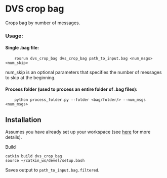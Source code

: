 # DVS crop bag

Crops bag by number of messages.

### Usage:
#### Single .bag file:

        rosrun dvs_crop_bag dvs_crop_bag path_to_input.bag <num_msgs> <num_skip>
        
num_skip is an optional parameters that specifies the number of messages to skip at the beginning.
        
#### Process folder (used to process an entire folder of .bag files):

        python process_folder.py --folder <bag/folder/> --num_msgs <num_msgs>
        
## Installation

Assumes you have already set up your workspace (see [here](https://github.com/cedric-scheerlinck/dvs_image_reconstruction) for more details).

Build

    catkin build dvs_crop_bag
    source ~/catkin_ws/devel/setup.bash 
    
Saves output to ```path_to_input.bag.filtered```.

